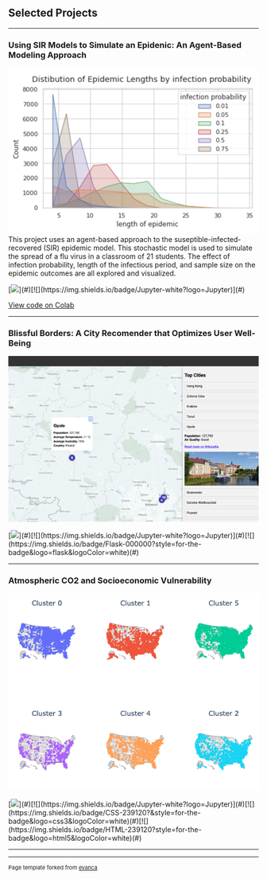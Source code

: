 ## Selected Projects

---

### Using SIR Models to Simulate an Epidenic: An Agent-Based Modeling Approach
<img src="images/flu_sim_thumbnail.png?raw=true"/>
This project uses an agent-based approach to the suseptible-infected-recovered (SIR) epidemic model. This stochastic model is used to simulate the spread of a flu virus in a classroom of 21 students. The effect of infection probability, length of the infectious period, and sample size on the epidemic outcomes are all explored and visualized.

[![]([https://img.shields.io/badge/Python-white?logo=Python](https://img.shields.io/badge/Python-14354C?style=for-the-badge&logo=python&logoColor=white))](#)[![](https://img.shields.io/badge/Jupyter-white?logo=Jupyter)](#)

[View code on Colab]([https://colab.research.google.com/drive/1eMRq-WAtegW5_J5OhTPWoeB3QNf64D-A?usp=sharing](https://github.com/joannarashid/flu_sim))

---

### Blissful Borders: A City Recomender that Optimizes User Well-Being
<img src="images/bb_app_thumbnail.png?raw=true"/>

[![]([https://img.shields.io/badge/Python-white?logo=Python](https://img.shields.io/badge/Python-14354C?style=for-the-badge&logo=python&logoColor=white))](#)[![](https://img.shields.io/badge/Jupyter-white?logo=Jupyter)](#)[![](https://img.shields.io/badge/Flask-000000?style=for-the-badge&logo=flask&logoColor=white)(#)

---

### Atmospheric CO2 and Socioeconomic Vulnerability
<img src="images/co2_cluster_map.png?raw=true"/>

[![]([https://img.shields.io/badge/Python-white?logo=Python](https://img.shields.io/badge/Python-14354C?style=for-the-badge&logo=python&logoColor=white))](#)[![](https://img.shields.io/badge/Jupyter-white?logo=Jupyter)](#)[![](https://img.shields.io/badge/CSS-239120?&style=for-the-badge&logo=css3&logoColor=white)(#)[![](https://img.shields.io/badge/HTML-239120?style=for-the-badge&logo=html5&logoColor=white)(#)

---



---
<p style="font-size:11px">Page template forked from <a href="https://github.com/evanca/quick-portfolio">evanca</a></p>
<!-- Remove above link if you don't want to attibute -->
